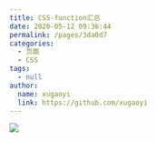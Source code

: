 ```yaml
---
title: CSS-function汇总
date: 2020-05-12 09:36:44
permalink: /pages/3da0d7
categories:
  - 页面
  - CSS
tags:
  - null
author:
  name: xugaoyi
  link: https://github.com/xugaoyi
---
```


![](https://cdn.jsdelivr.net/gh/xugaoyi/image_store/blog/20200512161232.jpg)
